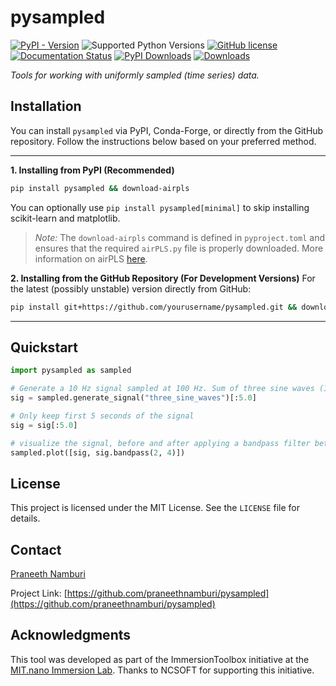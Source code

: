 # pysampled

[![PyPI - Version](https://img.shields.io/pypi/v/pysampled.svg?logo=pypi&label=PyPI&logoColor=gold)](https://pypi.org/project/pysampled/)
![Supported Python Versions](https://img.shields.io/static/v1?label=python&message=>=3.7&color=green)
[![GitHub license](https://img.shields.io/badge/license-MIT-blue.svg)](https://raw.githubusercontent.com/praneethnamburi/pysampled/main/LICENSE)
[![Documentation Status](https://readthedocs.org/projects/pysampled/badge/?version=latest)](https://pysampled.readthedocs.io)
[![PyPI Downloads](https://img.shields.io/pypi/dw/pysampled.svg?label=PyPI%20downloads)](
https://pypi.org/project/pysampled/)
[![Downloads](https://pepy.tech/badge/pysampled)](https://pepy.tech/project/pysampled)

*Tools for working with uniformly sampled (time series) data.*

## Installation

You can install `pysampled` via PyPI, Conda-Forge, or directly from the GitHub repository. Follow the instructions below based on your preferred method.

---

**1. Installing from PyPI (Recommended)**

```sh
pip install pysampled && download-airpls
```

You can optionally use `pip install pysampled[minimal]` to skip installing scikit-learn and matplotlib.

> *Note:* The `download-airpls` command is defined in `pyproject.toml` and ensures that the required `airPLS.py` file is properly downloaded. More information on airPLS [here](https://github.com/zmzhang/airPLS/tree/master).



**2. Installing from the GitHub Repository (For Development Versions)**
For the latest (possibly unstable) version directly from GitHub:

```sh
pip install git+https://github.com/yourusername/pysampled.git && download-airpls
```

---


## Quickstart

```python
import pysampled as sampled

# Generate a 10 Hz signal sampled at 100 Hz. Sum of three sine waves (1, 3, and 5 Hz).
sig = sampled.generate_signal("three_sine_waves")[:5.0] 

# Only keep first 5 seconds of the signal
sig = sig[:5.0]

# visualize the signal, before and after applying a bandpass filter between 2 and 4 Hz
sampled.plot([sig, sig.bandpass(2, 4)])
```


## License

This project is licensed under the MIT License. See the `LICENSE` file for details.


## Contact

[Praneeth Namburi](https://praneethnamburi.com)

Project Link: [https://github.com/praneethnamburi/pysampled](https://github.com/praneethnamburi/pysampled)


## Acknowledgments

This tool was developed as part of the ImmersionToolbox initiative at the [MIT.nano Immersion Lab](https://immersion.mit.edu). Thanks to NCSOFT for supporting this initiative.
